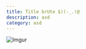 ```yaml
---
title: Title brUte $)(-_.!@
description: asd
category: asd
---
```

![Imgur](https://i.imgur.com/9v3Zz1h.jpg)
